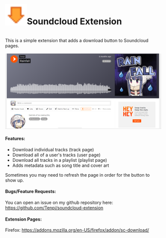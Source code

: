 <img src="assets/icon.png" height="70" width="70" align="left">
<h1>Soundcloud Extension</h1>
<br/>
This is a simple extension that adds a download button to Soundcloud pages.
<br/>
<br/>
<img src="assets/example.png">

#### Features:
- Download individual tracks (track page)
- Download all of a user's tracks (user page)
- Download all tracks in a playlist (playlist page)
- Adds metadata such as song title and cover art

Sometimes you may need to refresh the page in order for the button to show up.

#### Bugs/Feature Requests:
You can open an issue on my github repository here: https://github.com/Tenpi/soundcloud-extension

#### Extension Pages:
Firefox: https://addons.mozilla.org/en-US/firefox/addon/sc-download/

